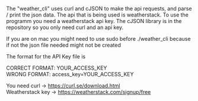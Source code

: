 The "weather_cli" uses curl and cJSON to make the api requests, and parse / print the json data. 
The api that is being used is weatherstack. To use the programm you need a weatherstack api key.
The cJSON library is in the repository so you only need curl and an api key.  

If you are on mac you might need to use sudo before ./weather_cli <city name> 
because if not the json file needed might not be created

The format for the API Key file is   

CORRECT FORMAT: YOUR_ACCESS_KEY  
WRONG FORMAT: access_key=YOUR_ACCESS_KEY  

You need curl -> https://curl.se/download.html  
Weatherstack key -> https://weatherstack.com/signup/free
